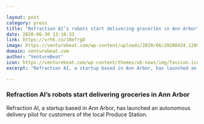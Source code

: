```yaml
---

layout: post
category: press
title: "Refraction AI’s robots start delivering groceries in Ann Arbor"
date: 2020-06-30 13:16:33
link: https://vrhk.co/38efrgD
image: https://venturebeat.com/wp-content/uploads/2020/06/20200424_120944-scaled-e1593206157534.jpg?w=1200&strip=all
domain: venturebeat.com
author: "VentureBeat"
icon: https://venturebeat.com/wp-content/themes/vb-news/img/favicon.ico
excerpt: "Refraction AI, a startup based in Ann Arbor, has launched an autonomous delivery pilot for customers of the local Produce Station."

---
```


### Refraction AI’s robots start delivering groceries in Ann Arbor

Refraction AI, a startup based in Ann Arbor, has launched an autonomous delivery pilot for customers of the local Produce Station.